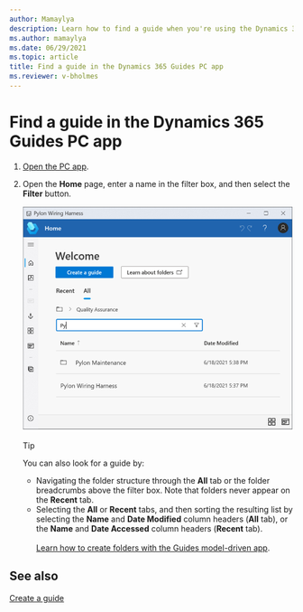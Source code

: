 ```yaml
---
author: Mamaylya
description: Learn how to find a guide when you're using the Dynamics 365 Guides PC app
ms.author: mamaylya
ms.date: 06/29/2021
ms.topic: article
title: Find a guide in the Dynamics 365 Guides PC app
ms.reviewer: v-bholmes
---
```


# Find a guide in the Dynamics 365 Guides PC app

1. [Open the PC app](install-sign-in-pc-app.md).

2. Open the **Home** page, enter a name in the filter box, and then select the **Filter** button.

    ![Filter box on the Home page](media/find-guide.PNG "Search box on the Home page")
    
    > [!TIP]    
    > You can also look for a guide by:
    > - Navigating the folder structure through the **All** tab or the folder breadcrumbs above the filter box. Note that folders never appear on the **Recent** tab. 
    > - Selecting the **All** or **Recent** tabs, and then sorting the resulting list by selecting the **Name** and **Date Modified** column headers (**All** tab), or the **Name** and **Date Accessed** column headers (**Recent** tab).<br><br>
    > [Learn how to create folders with the Guides model-driven app](admin-create-folders.md).

## See also

[Create a guide](create-guide.md)
